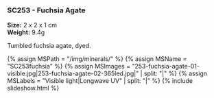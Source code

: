 
### <a name="SC253"></a> SC253 - Fuchsia Agate

**Size:** 2 x 2 x 1 cm  
**Weight:** 9.4g  

Tumbled fuchsia agate, dyed.

{% assign MSPath = "/img/minerals/" %}
{% assign MSName = "SC253fuchsia" %}
{% assign MSImages = "253-fuchsia-agate-01-visible.jpg|253-fuchsia-agate-02-365led.jpg|" | split: "|" %}
{% assign MSLabels = "Visible light|Longwave UV" | split: "|" %}
{% include slideshow.html %}

